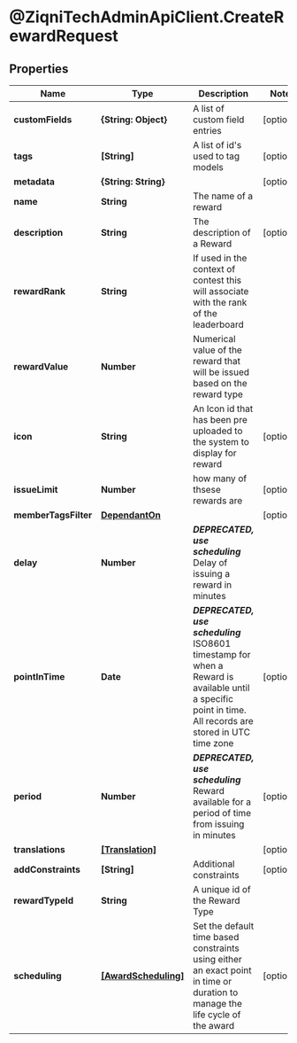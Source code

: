 # @ZiqniTechAdminApiClient.CreateRewardRequest

## Properties

Name | Type | Description | Notes
------------ | ------------- | ------------- | -------------
**customFields** | **{String: Object}** | A list of custom field entries | [optional] 
**tags** | **[String]** | A list of id&#39;s used to tag models | [optional] 
**metadata** | **{String: String}** |  | [optional] 
**name** | **String** | The name of a reward | 
**description** | **String** | The description of a Reward | [optional] 
**rewardRank** | **String** | If used in the context of contest this will associate with the rank of the leaderboard | 
**rewardValue** | **Number** | Numerical value of the reward that will be issued based on the reward type | 
**icon** | **String** | An Icon id that has been pre uploaded to the system to display for reward | [optional] 
**issueLimit** | **Number** | how many of thsese rewards are | [optional] 
**memberTagsFilter** | [**DependantOn**](DependantOn.md) |  | [optional] 
**delay** | **Number** | ***DEPRECATED, use scheduling*** Delay of issuing a reward in minutes | 
**pointInTime** | **Date** | ***DEPRECATED, use scheduling*** ISO8601 timestamp for when a Reward is available until a specific point in time. All records are stored in UTC time zone | [optional] 
**period** | **Number** | ***DEPRECATED, use scheduling*** Reward available for a period of time from issuing in minutes | [optional] 
**translations** | [**[Translation]**](Translation.md) |  | [optional] 
**addConstraints** | **[String]** | Additional constraints | [optional] 
**rewardTypeId** | **String** | A unique id of the Reward Type | 
**scheduling** | [**[AwardScheduling]**](AwardScheduling.md) | Set the default time based constraints using either an exact point in time or duration to manage the life cycle of the award | [optional] 



